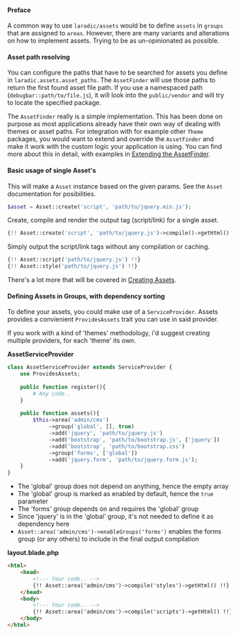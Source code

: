 <!---
title: Introduction
subtitle: A quick introduction and overview
-->

#### Preface
A common way to use `laradic/assets` would be to define `assets` in `groups` that are assigned to `areas`. 
However, there are many variants and alterations on how to implement assets. Trying to be as un-opinionated as possible.


#### Asset path resolving
You can configure the paths that have to be searched for assets you define in `laradic.assets.asset_paths`. 
The `AssetFinder` will use those paths to return the first found asset file path. If you use a namespaced path (`debugbar::path/to/file.js`),
it will look into the `public/vendor` and will try to locate the specified package.

The `AssetFinder` really is a simple implementation. This has been done on purpose as most applications
already have their own way of dealing with themes or asset paths. For integration with for example other `Theme` packages,
you would want to extend and override the `AssetFinder` and make it work with the custom logic your application is using.
You can find more about this in detail, with examples in [Extending the AssetFinder](/extending/asset-finder).


#### Basic usage of single Asset's
This will make a `Asset` instance based on the given params. See the `Asset` documentation for posibilities.
```php
$asset = Asset::create('script', 'path/to/jquery.min.js');
```

Create, compile and render the output tag (script/link) for a single asset.
```php
{!! Asset::create('script', 'path/to/jquery.js')->compile()->getHtml() !!}
```

Simply output the script/link tags without any compilation or caching.
```php
{!! Asset::script('path/to/jquery.js') !!}
{!! Asset::style('path/to/jquery.js') !!}
```

There's a lot more that will be covered in [Creating Assets](/usage/creating).


#### Defining Assets in Groups, with dependency sorting
To define your assets, you could make use of a `ServiceProvider`. 
Assets provides a convienient `ProvidesAssets` trait you can use in said provider.

If you work with a kind of 'themes' methodology, i'd suggest creating multiple providers, for each 'theme' its own.  

**AssetServiceProvider**
```php
class AssetServiceProvider extends ServiceProvider {
    use ProvidesAssets;
    
    public function register(){
        # Any code..
    }
    
    public function assets(){
        $this->area('admin/cms')
             ->group('global', [], true)
             ->add('jquery', 'path/to/jquery.js')
             ->add('bootstrap', 'path/to/bootstrap.js', ['jquery'])
             ->add('bootstrap', 'path/to/bootstrap.css')
             ->group('forms', ['global']) 
             ->add('jquery.form', 'path/to/jquery.form.js');            
    }
}
```
- The 'global' group does not depend on anything, hence the empty array
- The 'global' group is marked as enabled by default, hence the `true` parameter
- The 'forms' group depends on and requires the 'global' group  
- Since 'jquery' is in the 'global' group, it's not needed to define it as dependency here
- `Asset::area('admin/cms')->enableGroups('forms')` enables the forms group (or any others) to include in the final output compilation 


**layout.blade.php**
```html
<html>
    <head>
        <!--- Your code.. -->
        {!! Asset::area('admin/cms')->compile('styles')->getHtml() !!}
    </head>
    <body>
        <!--- Your code.. -->
        {!! Asset::area('admin/cms')->compile('scripts')->getHtml() !!}
    </body>
</html>
```


